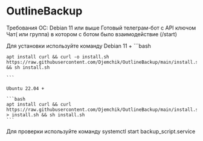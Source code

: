 # OutlineBackup
Требования
 ОС: Debian 11 или выше
 Готовый телеграм-бот с API ключом
 Чат( или группа) в котором с ботом было взаимодействие (/start)

Для установки используйте команду 
    Debian 11 +
    ```bash

    apt install curl && curl -o install.sh https://raw.githubusercontent.com/Djemchik/OutlineBackup/main/install.sh && sh install.sh

    ```

    Ubuntu 22.04 +
    
    ```bash
    apt install curl && curl https://raw.githubusercontent.com/Djemchik/OutlineBackup/main/install.sh > install.sh && sh install.sh
    ```

Для проверки используйте команду
    systemctl start backup_script.service

